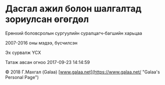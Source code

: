 # Дасгал ажил болон шалгалтад зориулсан өгөгдөл

Ерөнхий боловсролын сургуулийн суралцагч-багшийн харьцаа

2007-2016 оны мэдээ, бүсчилсэн

Эх сурвалж ҮСХ

Татаж авсан огноо 2017-09-23 14:14:59

© 2018 Г.Махгал (Galaa) [www.galaa.net](https://www.galaa.net/ "Galaa's Personal Page")
